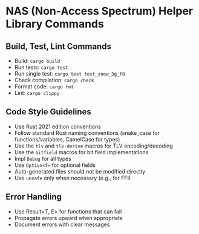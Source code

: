 # NAS (Non-Access Spectrum) Helper Library Commands

## Build, Test, Lint Commands
- Build: `cargo build`
- Run tests: `cargo test`
- Run single test: `cargo test test_snow_3g_f8`
- Check compilation: `cargo check`
- Format code: `cargo fmt`
- Lint: `cargo clippy`

## Code Style Guidelines
- Use Rust 2021 edition conventions
- Follow standard Rust naming conventions (snake_case for functions/variables, CamelCase for types)
- Use the `tlv` and `tlv-derive` macros for TLV encoding/decoding
- Use the `bitfield` macros for bit field implementations
- Impl `Debug` for all types
- Use `Option<T>` for optional fields
- Auto-generated files should not be modified directly
- Use `unsafe` only when necessary (e.g., for FFI)

## Error Handling
- Use Result<T, E> for functions that can fail
- Propagate errors upward when appropriate
- Document errors with clear messages